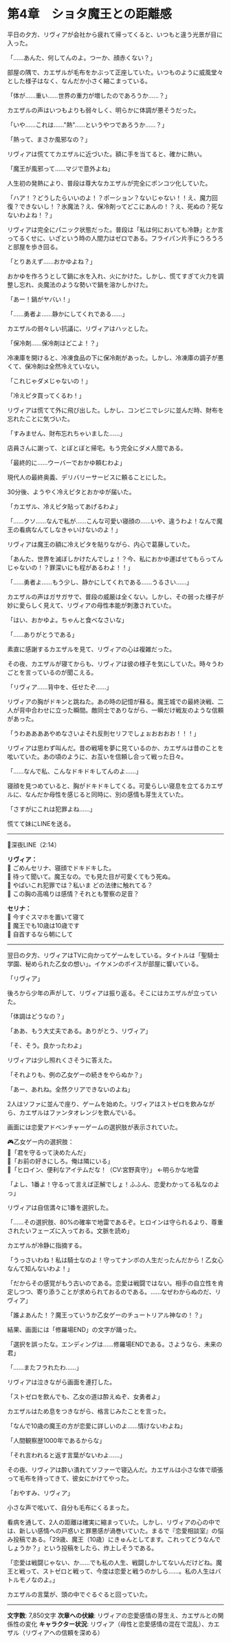 # 第4章　ショタ魔王との距離感

平日の夕方、リヴィアが会社から疲れて帰ってくると、いつもと違う光景が目に入った。

「......あんた、何してんのよ。つーか、顔赤くない？」

部屋の隅で、カエザルが毛布をかぶって正座していた。いつものように威風堂々とした様子はなく、なんだか小さく縮こまっている。

「体が......重い......世界の重力が増したのであろうか......？」

カエザルの声はいつもよりも弱々しく、明らかに体調が悪そうだった。

「いや......これは......"熱"......というやつであろうか......？」

「熱って、まさか風邪なの？」

リヴィアは慌ててカエザルに近づいた。額に手を当てると、確かに熱い。

「魔王が風邪って......マジで意外よね」

人生初の発熱により、普段は尊大なカエザルが完全にポンコツ化していた。

「ハア！？どうしたらいいのよ！？ポーション？ないじゃない！！え、魔力回復？できないし！？氷魔法？え、保冷剤ってどこにあんの！？え、死ぬの？死なないわよね！？」

リヴィアは完全にパニック状態だった。普段は「私は何においても冷静」とか言ってるくせに、いざという時の人間力はゼロである。フライパン片手にうろうろと部屋を歩き回る。

「とりあえず......おかゆよね？」

おかゆを作ろうとして鍋に水を入れ、火にかけた。しかし、慌てすぎて火力を調整し忘れ、炎魔法のような勢いで鍋を溶かしかけた。

「あー！鍋がヤバい！」

「......勇者よ......静かにしてくれである......」

カエザルの弱々しい抗議に、リヴィアはハッとした。

「保冷剤......保冷剤はどこよ！？」

冷凍庫を開けると、冷凍食品の下に保冷剤があった。しかし、冷凍庫の調子が悪くて、保冷剤は全然冷えていない。

「これじゃダメじゃないの！」

「冷えピタ買ってくるわ！」

リヴィアは慌てて外に飛び出した。しかし、コンビニでレジに並んだ時、財布を忘れたことに気づいた。

「すみません、財布忘れちゃいました......」

店員さんに謝って、とぼとぼと帰宅。もう完全にダメ人間である。

「最終的に......ウーバーでおかゆ頼むわよ」

現代人の最終奥義、デリバリーサービスに頼ることにした。

30分後、ようやく冷えピタとおかゆが届いた。

「カエザル、冷えピタ貼ってあげるわよ」

「......クソ......なんで私が......こんな可愛い寝顔の......いや、違うわよ！なんで魔王の看病なんてしなきゃいけないのよ！」

リヴィアは魔王の額に冷えピタを貼りながら、内心で葛藤していた。

「あんた、世界を滅ぼしかけたんでしょ！？今、私におかゆ運ばせてもらってんじゃないの！？罪深いにも程があるわよ！！」

「......勇者よ......もう少し、静かにしてくれである......うるさい......」

カエザルの声はガサガサで、普段の威厳は全くない。しかし、その弱った様子が妙に愛らしく見えて、リヴィアの母性本能が刺激されていた。

「はい、おかゆよ。ちゃんと食べなさいな」

「......ありがとうである」

素直に感謝するカエザルを見て、リヴィアの心は複雑だった。

その夜、カエザルが寝てからも、リヴィアは彼の様子を気にしていた。時々うわごとを言っているのが聞こえる。

「リヴィア......背中を、任せたぞ......」

リヴィアの胸がドキンと跳ねた。あの時の記憶が蘇る。魔王城での最終決戦、二人が背中合わせに立った瞬間。敵同士でありながら、一瞬だけ戦友のような信頼があった。

「うわああああやめなさいよそれ反則セリフでしょぉおおおお！！！」

リヴィアは思わず叫んだ。昔の戦場を夢に見ているのか、カエザルは昔のことを呟いていた。あの頃のように、お互いを信頼し合って戦った日々。

「......なんで私、こんなドキドキしてんのよ......」

寝顔を見つめていると、胸がドキドキしてくる。可愛らしい寝息を立てるカエザルに、なんだか母性を感じると同時に、別の感情も芽生えていた。

「さすがにこれは犯罪よね......」

慌てて妹にLINEを送る。

---

📱深夜LINE（2:14）

**リヴィア：**  
💫 ごめんセリナ、寝顔でドキドキした。  
💫 待って聞いて。魔王なの。でも見た目が可愛くてもう死ぬ。  
💫 やばいこれ犯罪では？私いま どの法律に触れてる？  
💫 この胸の高鳴りは感情？それとも警察の足音？  

**セリナ：**  
🧊 今すぐスマホを置いて寝て  
🧊 魔王でも10歳は10歳です  
🧊 自首するなら朝にして  

---

翌日の夕方、リヴィアはTVに向かってゲームをしている。タイトルは「聖騎士学園、秘められた乙女の想い」。イケメンのボイスが部屋に響いている。

「リヴィア」

後ろから少年の声がして、リヴィアは振り返る。そこにはカエザルが立っていた。

「体調はどうなの？」

「ああ、もう大丈夫である。ありがとう、リヴィア」

「そ、そう。良かったわよ」

リヴィアは少し照れくさそうに答えた。

「それよりも、例の乙女ゲーの続きをやらぬか？」

「あー、あれね。全然クリアできないのよね」

2人はソファに並んで座り、ゲームを始めた。リヴィアはストゼロを飲みながら、カエザルはファンタオレンジを飲んでいる。

画面には恋愛アドベンチャーゲームの選択肢が表示されていた。

🎮乙女ゲー内の選択肢：  
💬「君を守るって決めたんだ」  
💬「お前の好きにしろ。俺は隣にいる」  
💬「ヒロイン、便利なアイテムだな！（CV:宮野真守）」 ←明らかな地雷

「よし、1番よ！守るって言えば正解でしょ！ふふん、恋愛わかってる私なのよっ」

リヴィアは自信満々に1番を選択した。

「......その選択肢、80%の確率で地雷であるぞ。ヒロインは守られるより、尊重されたいフェーズに入っておる。文脈を読め」

カエザルが冷静に指摘する。

「うっさいわね！私は騎士なのよ！守ってナンボの人生だったんだから！乙女心なんて知んないわよ！」

「だからその感覚がもう古いのである。恋愛は戦闘ではない。相手の自立性を肯定しつつ、寄り添うことが求められておるのである。......なぜわからぬのだ、リヴィア」

「誰よあんた！？魔王っていうか乙女ゲーのチュートリアル神なの！？」

結果、画面には「修羅場END」の文字が踊った。

「選択を誤ったな。エンディングは......修羅場ENDである。さようなら、未来の君」

「......またフラれたわ......」

リヴィアは泣きながら画面を連打した。

「ストゼロを飲んでも、乙女の道は酔えぬぞ、女勇者よ」

カエザルはため息をつきながら、格言じみたことを言った。

「なんで10歳の魔王の方が恋愛に詳しいのよ......情けないわよね」

「人間観察歴1000年であるからな」

「それ言われると返す言葉がないわよ......」

その夜、リヴィアは酔い潰れてソファーで寝込んだ。カエザルは小さな体で頑張って毛布を持ってきて、彼女にかけてやった。

「おやすみ、リヴィア」

小さな声で呟いて、自分も毛布にくるまった。

看病を通して、2人の距離は確実に縮まっていた。しかし、リヴィアの心の中では、新しい感情への戸惑いと罪悪感が渦巻いていた。まるで『恋愛相談室』の悩み投稿である。「29歳、魔王（10歳）にきゅんとしてます。これってどうなんでしょうか？」という投稿をしたら、炸上しそうである。

「恋愛は戦闘じゃない、か......でも私の人生、戦闘しかしてないんだけどね。魔王と戦って、ストゼロと戦って、今度は恋愛と戦うのかしら......。私の人生はバトルモノなのよ。」

カエザルの言葉が、頭の中でぐるぐると回っていた。

---
**文字数**: 7,850文字
**次章への伏線**: リヴィアの恋愛感情の芽生え、カエザルとの関係性の変化
**キャラクター状況**: リヴィア（母性と恋愛感情の混在で混乱）、カエザル（リヴィアへの信頼を深める）
